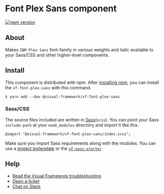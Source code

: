 # Font Plex Sans component

[![npm version](https://badge.fury.io/js/%40visual-framework%2Fvf-font-plex-sans.svg)](https://badge.fury.io/js/%40visual-framework%2Fvf-font-plex-sans)

## About

Makes `IBM Plex Sans` font-family in various weights and italic available to your Sass/CSS and other higher-level components.

## Install

This component is distributed with npm. After [installing npm](https://www.npmjs.com/get-npm), you can install the `vf-font-plex-sans` with this command.

```
$ yarn add --dev @visual-framework/vf-font-plex-sans
```

### Sass/CSS

The source files included are written in [Sass](http://sass-lang.com)(`scss`). You can point your Sass `include-path` at your `node_modules` directory and import it like this.

```
@import "@visual-framework/vf-font-plex-sans/index.scss";
```

Make sure you import Sass requirements along with the modules. You can use a [project boilerplate](https://stable.visual-framework.dev/building/) or the [`vf-sass-starter`](https://stable.visual-framework.dev/components/vf-sass-starter/)

## Help

- [Read the Visual Framework troubleshooting](https://stable.visual-framework.dev/troubleshooting/)
- [Open a ticket](https://github.com/visual-framework/vf-core/issues)
- [Chat on Slack](https://join.slack.com/t/visual-framework/shared_invite/enQtNDAxNzY0NDg4NTY0LWFhMjEwNGY3ZTk3NWYxNWVjOWQ1ZWE4YjViZmY1YjBkMDQxMTNlNjQ0N2ZiMTQ1ZTZiMGM4NjU5Y2E0MjM3ZGQ)
